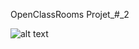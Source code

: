  OpenClassRooms Projet_#_2

![alt text](https://user.oc-static.com/upload/2020/08/24/1598262857804_Maquette%20reservia-min.png)
